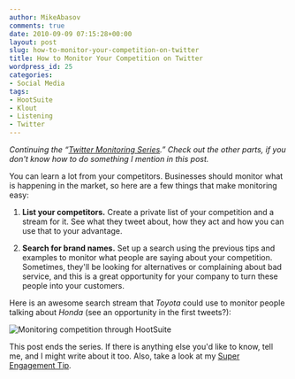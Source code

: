 ```yaml
---
author: MikeAbasov
comments: true
date: 2010-09-09 07:15:28+00:00
layout: post
slug: how-to-monitor-your-competition-on-twitter
title: How to Monitor Your Competition on Twitter
wordpress_id: 25
categories:
- Social Media
tags:
- HootSuite
- Klout
- Listening
- Twitter
---
```


_Continuing the “[Twitter Monitoring Series](http://marketingbeforefunding.com/2010/09/05/how-to-monitor-everything-on-twitter/).” Check out the other parts, if you don't know how to do something I mention in this post._

You can learn a lot from your competitors. Businesses should monitor what is happening in the market, so here are a few things that make monitoring easy:



	
  1. **List your competitors.** Create a private list of your competition and a stream for it. See what they tweet about, how they act and how you can use that to your advantage.

	
  2. **Search for brand names.** Set up a search using the previous tips and examples to monitor what people are saying about your competition. Sometimes, they'll be looking for alternatives or complaining about bad service, and this is a great opportunity for your company to turn these people into your customers.


Here is an awesome search stream that _Toyota_ could use to monitor people talking about _Honda_ (see an opportunity in the first tweets?):


![Monitoring competition through HootSuite](http://marketingbeforefunding.com/wp-content/uploads/2012/06/tumblr_l8hnzjHjpI1qa9j4k.png)


This post ends the series. If there is anything else you'd like to know, tell me, and I might write about it too. Also, take a look at my [Super Engagement Tip](http://marketingbeforefunding.com/2010/09/03/how-to-start-engaging-on-twitter-in-seconds/).
